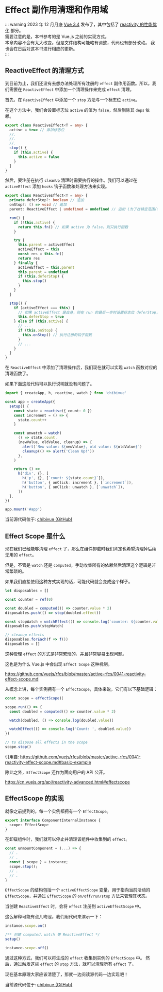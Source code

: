 # Effect 副作用清理和作用域

::: warning
2023 年 12 月月底 [Vue 3.4](https://blog.vuejs.org/posts/vue-3-4) 发布了，其中包括了 [reactivity 的性能优化](https://github.com/vuejs/core/pull/5912) 部分。  
需要注意的是，本书参考的是 Vue.js 之前的实现方式。  
本章内容不会有太大改变，但是文件结构可能略有调整，代码也有部分改动。
我也会在日后对这本书进行相应的更新。  
:::

## ReactiveEffect 的清理方式

到目前为止，我们还没有去想办法处理所有注册的 `effect` 副作用函数。所以，我们需要在 `ReactiveEffect` 中添加一个清理操作来完成 `effect` 清理。

首先，在 `ReactiveEffect` 中添加一个 `stop` 方法与一个标志位 `active`。

在这个方法中，我们会设置标志位 `active` 的值为 `false`，然后删除其 `deps` 依赖。

```ts
export class ReactiveEffect<T = any> {
  active = true // 添加标志位
  //.
  //.
  //.
  stop() {
    if (this.active) {
      this.active = false
    }
  }
}
```

然后，要注册在执行 `cleanUp` 清理时需要执行的操作。我们可以通过在 `activeEffect` 添加 `hooks` 钩子函数和处理方法来实现。

```ts
export class ReactiveEffect<T = any> {
  private deferStop?: boolean // 追加
  onStop?: () => void // 追加
  parent: ReactiveEffect | undefined = undefined // 追加 (为了在特定范围(finally)内引用和处理，所以需要将每个实例与一个 EffectScope 关联)

  run() {
    if (!this.active) {
      return this.fn() // 如果 active 为 false，则只执行函数
    }

    try {
      this.parent = activeEffect
      activeEffect = this
      const res = this.fn()
      return res
    } finally {
      activeEffect = this.parent
      this.parent = undefined
      if (this.deferStop) {
        this.stop()
      }
    }
  }

  stop() {
    if (activeEffect === this) {
      // 如果 activeEffect 是自身，则在 run 的最后一步时设置标志位 deferStop，以便在该位置停止 effect
      this.deferStop = true
    } else if (this.active) {
      // ...
      if (this.onStop) {
        this.onStop() // 执行注册的钩子函数
      }
      // ...
    }
  }
}
```

在 `ReactiveEffect` 中添加了清理操作后，我们现在就可以实现 `watch` 函数对应的清理函数了。

如果下面这段代码可以执行说明就没有问题了。

```ts
import { createApp, h, reactive, watch } from 'chibivue'

const app = createApp({
  setup() {
    const state = reactive({ count: 0 })
    const increment = () => {
      state.count++
    }

    const unwatch = watch(
      () => state.count,
      (newValue, oldValue, cleanup) => {
        alert(`New value: ${newValue}, old value: ${oldValue}`)
        cleanup(() => alert('Clean Up!'))
      },
    )

    return () =>
      h('div', {}, [
        h('p', {}, [`count: ${state.count}`]),
        h('button', { onClick: increment }, [`increment`]),
        h('button', { onClick: unwatch }, [`unwatch`]),
      ])
  },
})

app.mount('#app')
```

当前源代码位于: [chibivue (GitHub)](https://github.com/Ubugeeei/chibivue/tree/main/book/impls/30_basic_reactivity_system/130_cleanup_effects)

## Effect Scope 是什么

现在我们已经能够清理 `effect` 了，那么在组件卸载时我们肯定也希望清理掉后续无用的 `effect`。

但是，不管是 `watch` 还是 `computed`，手动收集所有的依赖然后清理这个逻辑是非常繁琐的。

如果我们直接使用这种方式实现的话，可能代码就会变成这个样子。

```ts
let disposables = []

const counter = ref(0)

const doubled = computed(() => counter.value * 2)
disposables.push(() => stop(doubled.effect))

const stopWatch = watchEffect(() => console.log(`counter: ${counter.value}`))
disposables.push(stopWatch)
```

```ts
// cleanup effects
disposables.forEach(f => f())
disposables = []
```

这种管理 `effect` 的方式是非常繁琐的，并且非常容易出现问题。

这也是为什么 Vue.js 中会出现 `Effect Scope` 这种机制。

https://github.com/vuejs/rfcs/blob/master/active-rfcs/0041-reactivity-effect-scope.md

从概念上讲，每个实例拥有一个 `EffectScope`，具体来说，它们有以下基础逻辑：

```ts
const scope = effectScope()

scope.run(() => {
  const doubled = computed(() => counter.value * 2)

  watch(doubled, () => console.log(doubled.value))

  watchEffect(() => console.log('Count: ', doubled.value))
})

// to dispose all effects in the scope
scope.stop()
```

引用自: https://github.com/vuejs/rfcs/blob/master/active-rfcs/0041-reactivity-effect-scope.md#basic-example

除此之外，`EffectScope` 还作为面向用户的 API 公开。

https://cn.vuejs.org/api/reactivity-advanced.html#effectscope

## EffectScope 的实现

就像之前提到的，每一个实例都拥有一个 `EffectScope`。

```ts
export interface ComponentInternalInstance {
  scope: EffectScope
}
```

在卸载组件时，我们就可以停止并清理该组件中收集到的 `effect`。

```ts
const unmountComponent = (...) => {
  // .
  // .
  const { scope } = instance;
  scope.stop();
  // .
  // .
}
```

`EffectScope` 的结构包括一个 `activeEffectScope` 变量，用于指向当前活动的 `EffectScope`，并通过 `EffectScope` 的 `on/off/run/stop` 方法来管理其状态。

当创建 `ReactiveEffect` 时，会将 `effect` 注册到 `activeEffectScope` 中。

这么解释可能有点儿晦涩，我们用代码来演示一下：

```ts
instance.scope.on()

/** 创建 computed、watch 等 ReactiveEffect */
setup()

instance.scope.off()
```

通过这种方式，我们可以将生成的 `effect` 收集到实例的 `EffectScope` 中。
然后，通过触发这些 `effect` 的 `stop` 方法，就可以清理所有 `effect` 了。

现在基本原理大家应该清楚了，那就一边阅读源代码一边实现吧！

当前源代码位于: [chibivue (GitHub)](https://github.com/Ubugeeei/chibivue/tree/main/book/impls/30_basic_reactivity_system/140_effect_scope)
